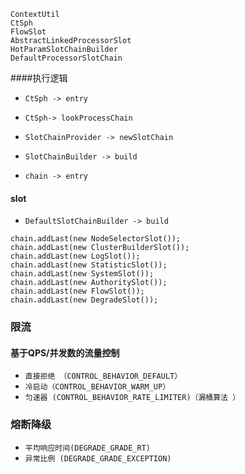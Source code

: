 ```
ContextUtil
CtSph
FlowSlot
AbstractLinkedProcessorSlot
HotParamSlotChainBuilder
DefaultProcessorSlotChain
```

####执行逻辑

* `CtSph -> entry`

* `CtSph-> lookProcessChain` 

* `SlotChainProvider -> newSlotChain`

* `SlotChainBuilder -> build`

* `chain -> entry` 

  

#### slot

* `DefaultSlotChainBuilder -> build`

```
chain.addLast(new NodeSelectorSlot());
chain.addLast(new ClusterBuilderSlot());
chain.addLast(new LogSlot());
chain.addLast(new StatisticSlot());
chain.addLast(new SystemSlot());
chain.addLast(new AuthoritySlot());
chain.addLast(new FlowSlot());
chain.addLast(new DegradeSlot());
```

### 限流

#### 基于QPS/并发数的流量控制

* `直接拒绝 （CONTROL_BEHAVIOR_DEFAULT）` 
* `冷启动（CONTROL_BEHAVIOR_WARM_UP） `
* `匀速器 (CONTROL_BEHAVIOR_RATE_LIMITER)（漏桶算法 ）`

### 熔断降级

* `平均响应时间(DEGRADE_GRADE_RT)  `
* `异常比例 (DEGRADE_GRADE_EXCEPTION)` 

